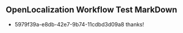 ## OpenLocalization Workflow Test MarkDown
* 5979f39a-e8db-42e7-9b74-11cdbd3d09a8 
thanks!<!--HONumber=Mar16_HO2-->

